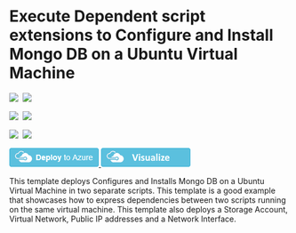 # Execute Dependent script extensions to Configure and Install Mongo DB on a Ubuntu Virtual Machine

<IMG SRC="https://azurequickstartsservice.blob.core.windows.net/badges/201-dependency-between-scripts-using-extensions/PublicLastTestDate.svg" />&nbsp;
<IMG SRC="https://azurequickstartsservice.blob.core.windows.net/badges/201-dependency-between-scripts-using-extensions/PublicDeployment.svg" />&nbsp;

<IMG SRC="https://azurequickstartsservice.blob.core.windows.net/badges/201-dependency-between-scripts-using-extensions/FairfaxLastTestDate.svg" />&nbsp;
<IMG SRC="https://azurequickstartsservice.blob.core.windows.net/badges/201-dependency-between-scripts-using-extensions/FairfaxDeployment.svg" />&nbsp;

<IMG SRC="https://azurequickstartsservice.blob.core.windows.net/badges/201-dependency-between-scripts-using-extensions/BestPracticeResult.svg" />&nbsp;
<IMG SRC="https://azurequickstartsservice.blob.core.windows.net/badges/201-dependency-between-scripts-using-extensions/CredScanResult.svg" />&nbsp;

<a href="https://portal.azure.com/#create/Microsoft.Template/uri/https%3A%2F%2Fraw.githubusercontent.com%2FAzure%2Fazure-quickstart-templates%2Fmaster%2F201-dependency-between-scripts-using-extensions%2Fazuredeploy.json" target="_blank">
    <img src="https://raw.githubusercontent.com/Azure/azure-quickstart-templates/master/1-CONTRIBUTION-GUIDE/images/deploytoazure.png"/>
</a>
<a href="http://armviz.io/#/?load=https%3A%2F%2Fraw.githubusercontent.com%2FAzure%2Fazure-quickstart-templates%2Fmaster%2F201-dependency-between-scripts-using-extensions%2Fazuredeploy.json" target="_blank">
    <img src="https://raw.githubusercontent.com/Azure/azure-quickstart-templates/master/1-CONTRIBUTION-GUIDE/images/visualizebutton.png"/>
</a>

This template deploys Configures and Installs Mongo DB on a Ubuntu Virtual Machine in two separate scripts. This template is a good example that showcases how to express dependencies between two scripts running on the same virtual machine. This template also deploys a Storage Account, Virtual Network, Public IP addresses and a Network Interface.


